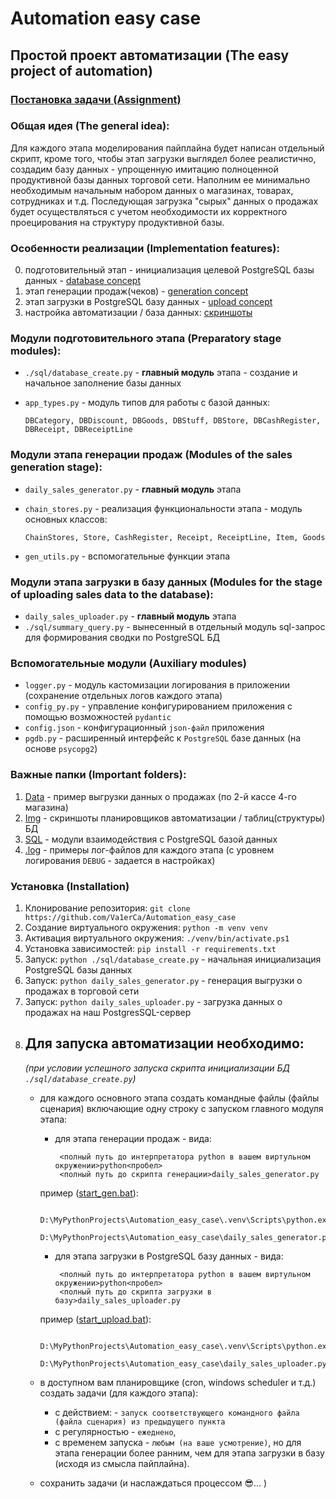 # Automation easy case
## Простой проект автоматизации (The easy project of automation)

### [Постановка задачи (Assignment)](./md/main_task.md)

### Общая идея (The general idea):
Для каждого этапа моделирования пайплайна будет написан отдельный скрипт, кроме того, чтобы этап загрузки
выглядел более реалистично, создадим базу данных - упрощенную имитацию полноценной продуктивной базы данных 
торговой сети. Наполним ее минимально необходимым начальным набором данных о магазинах, товарах, сотрудниках и т.д.
Последующая загрузка "сырых" данных о продажах будет осуществляться с учетом необходимости их корректного
проецирования на структуру продуктивной базы.  

### Особенности реализации (Implementation features):
0. подготовительный этап - инициализация целевой PostgreSQL базы данных - [database concept](./md/concept_db.md)
1. этап генерации продаж(чеков) - [generation concept](./md/concept_gen.md)
2. этап загрузки в PostgreSQL базу данных - [upload concept](./md/concept_up.md)
3. настройка автоматизации / база данных: [скриншоты](./img)

### Модули подготовительного этапа (Preparatory stage modules):
- `./sql/database_create.py` - **главный модуль** этапа - создание и начальное заполнение базы данных
- `app_types.py` - модуль типов для работы с базой данных:

      DBCategory, DBDiscount, DBGoods, DBStuff, DBStore, DBCashRegister, DBReceipt, DBReceiptLine
 
### Модули этапа генерации продаж (Modules of the sales generation stage):
- `daily_sales_generator.py` - **главный модуль** этапа
- `chain_stores.py` - реализация функциональности этапа - модуль основных классов:   

      ChainStores, Store, CashRegister, Receipt, ReceiptLine, Item, Goods

- `gen_utils.py` - вспомогательные функции этапа

### Модули этапа загрузки в базу данных (Modules for the stage of uploading sales data to the database):
* `daily_sales_uploader.py` - **главный модуль** этапа 
* `./sql/summary_query.py` - вынесенный в отдельный модуль sql-запрос для формирования сводки по PostgreSQL БД

### Вспомогательные модули (Auxiliary modules)
* `logger.py` - модуль кастомизации логирования в приложении (сохранение отдельных логов каждого этапа)
* `config_py.py` - управление конфигурированием приложения с помощью возможностей `pydantic`
* `config.json` - конфигурационный `json-файл` приложения
* `pgdb.py` - расширенный интерфейс к `PostgreSQL` базе данных (на основе `psycopg2`)


### Важные папки (Important folders):
1. [Data](./data) - пример выгрузки данных о продажах (по 2-й кассе 4-го магазина)
2. [Img](./img) - скриншоты планировщиков автоматизации / таблиц(структуры) БД 
3. [SQL](./sql) - модули взаимодействия с PostgreSQL базой данных 
4. [.log](./.log) - примеры лог-файлов для каждого этапа (с уровнем логирования `DEBUG` - задается в настройках) 

### Установка (Installation)
1. Клонирование репозитория: `git clone https://github.com/Va1erCa/Automation_easy_case`
2. Создание виртуального окружения: `python -m venv venv`
3. Активация виртуального окружения: `./venv/bin/activate.ps1`
4. Установка зависимостей: `pip install -r requirements.txt`
5. Запуск: `python ./sql/database_create.py` - начальная инициализация PostgreSQL базы данных
6. Запуск: `python daily_sales_generator.py` - генерация выгрузки о продажах в торговой сети
7. Запуск: `python daily_sales_uploader.py` - загрузка данных о продажах на наш PostgresSQL-сервер
8. Для запуска автоматизации необходимо:
    -
    _(при условии успешного запуска скрипта инициализации БД `./sql/database_create.py`)_
    - для каждого основного этапа создать командные файлы (файлы сценария) включающие одну строку
    с запуском главного модуля этапа:
        - для этапа генерации продаж - вида: 
     
               <полный путь до интерпретатора python в вашем виртульном окружении>python<пробел>
               <полный путь до скрипта генерации>daily_sales_generator.py
        пример ([start_gen.bat](start_gen.bat)):
     
               D:\MyPythonProjects\Automation_easy_case\.venv\Scripts\python.exe<пробел>
               D:\MyPythonProjects\Automation_easy_case\daily_sales_generator.py
        
        - для этапа загрузки в PostgreSQL базу данных - вида: 
     
               <полный путь до интерпретатора python в вашем виртульном окружении>python<пробел>
               <полный путь до скрипта загрузки в базу>daily_sales_uploader.py   

        пример ([start_upload.bat](start_upload.bat)):
     
               D:\MyPythonProjects\Automation_easy_case\.venv\Scripts\python.exe<пробел>
               D:\MyPythonProjects\Automation_easy_case\daily_sales_uploader.py

    - в доступном вам планировщике (cron, windows scheduler и т.д.) создать задачи (для каждого этапа):
        - с действием: - `запуск соответствующего командного файла (файла сценария) из предыдущего пункта`
        - с регулярностью - `ежеднено`,
        - с временем запуска - `любым (на ваше усмотрение)`, но для этапа генерации более ранним,
        чем для этапа загрузки в базу (исходя из смысла пайплайна).  
    - сохранить задачи (и наслаждаться процессом 😎... )